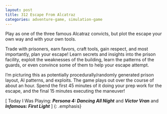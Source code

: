 ```yaml
---
layout: post
title: 312 Escape From Alcatraz
categories: adventure-game, simulation-game
---
```

Play as one of the three famous Alcatraz convicts, but plot the escape your own way and with your own tools.

Trade with prisoners, earn favors, craft tools, gain respect, and most importantly, plan your escape!  Learn secrets and insights into the prison facility, exploit the weaknesses of the building, learn the patterns of the guards, or even convince some of them to help your escape attempt.

I’m picturing this as potentially procedurally/randomly generated prison layout, AI patterns, and exploits.  The game plays out over the course of about an hour.  Spend the first 45 minutes of it doing your prep work for the escape, and the final 15 minutes executing the maneuver!

[ Today I Was Playing: ***Persona 4: Dancing All Night*** and ***Victor Vran*** and ***Infamous: First Light*** ]
{: .emphasis}

